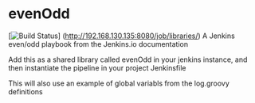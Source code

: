 # evenOdd
[![Build Status](http://192.168.130.135:8080/buildStatus/icon?job=libraries)]
(http://192.168.130.135:8080/job/libraries/)
A Jenkins even/odd playbook from the Jenkins.io documentation

Add this as a shared library called evenOdd in your jenkins
instance, and then instantiate the pipeline in your project Jenkinsfile

This will also use an example of global variabls from the log.groovy
definitions
